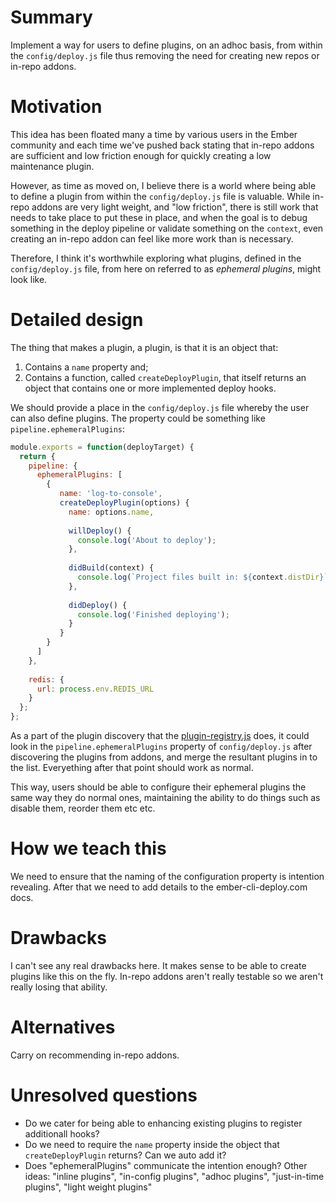 # Summary

Implement a way for users to define plugins, on an adhoc basis, from within the `config/deploy.js` file thus removing the need for creating new repos or in-repo addons.


# Motivation

This idea has been floated many a time by various users in the Ember community and each time we've pushed back stating that in-repo addons are sufficient and low friction enough for quickly creating a low maintenance plugin.

However, as time as moved on, I believe there is a world where being able to define a plugin from within the `config/deploy.js` file is valuable. While in-repo addons are very light weight, and "low friction", there is still work that needs to take place to put these in place, and when the goal is to debug something in the deploy pipeline or validate something on the `context`, even creating an in-repo addon can feel like more work than is necessary.

Therefore, I think it's worthwhile exploring what plugins, defined in the `config/deploy.js` file, from here on referred to as 
*ephemeral plugins*, might look like.


# Detailed design

The thing that makes a plugin, a plugin, is that it is an object that:

1. Contains a `name` property and;
2. Contains a function, called `createDeployPlugin`, that itself returns an object that contains one or more implemented deploy hooks.

We should provide a place in the `config/deploy.js` file whereby the user can also define plugins. The property could be something like `pipeline.ephemeralPlugins`:

```js
module.exports = function(deployTarget) {
  return {
    pipeline: {
      ephemeralPlugins: [
        {
           name: 'log-to-console',
           createDeployPlugin(options) {
             name: options.name,
             
             willDeploy() {
               console.log('About to deploy');
             },
             
             didBuild(context) {
               console.log(`Project files built in: ${context.distDir}`);
             },
             
             didDeploy() {
               console.log('Finished deploying');
             }
           }
        }
      ]
    },
    
    redis: {
      url: process.env.REDIS_URL
    }
  };
};
```

As a part of the plugin discovery that the [plugin-registry.js](https://github.com/ember-cli-deploy/ember-cli-deploy/blob/master/lib/models/plugin-registry.js) does, it could look in the `pipeline.ephemeralPlugins` property of `config/deploy.js` after discovering the plugins from addons, and merge the resultant plugins in to the list. Everyething after that point should work as normal.

This way, users should be able to configure their ephemeral plugins the same way they do normal ones, maintaining the ability to do things such as disable them, reorder them etc etc.


# How we teach this

We need to ensure that the naming of the configuration property is intention revealing. After that we need to add details to the ember-cli-deploy.com docs.


# Drawbacks

I can't see any real drawbacks here. It makes sense to be able to create plugins like this on the fly. In-repo addons aren't really testable so we aren't really losing that ability.


# Alternatives

Carry on recommending in-repo addons.


# Unresolved questions
- Do we cater for being able to enhancing existing plugins to register additionall hooks?
- Do we need to require the `name` property inside the object that `createDeployPlugin` returns? Can we auto add it?
- Does "ephemeralPlugins" communicate the intention enough? Other ideas: "inline plugins", "in-config plugins", "adhoc plugins", "just-in-time plugins", "light weight plugins"
